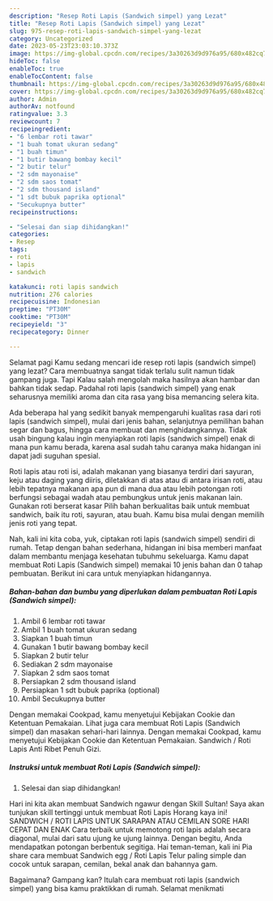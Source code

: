 ```yaml
---
description: "Resep Roti Lapis (Sandwich simpel) yang Lezat"
title: "Resep Roti Lapis (Sandwich simpel) yang Lezat"
slug: 975-resep-roti-lapis-sandwich-simpel-yang-lezat
category: Uncategorized
date: 2023-05-23T23:03:10.373Z
image: https://img-global.cpcdn.com/recipes/3a30263d9d976a95/680x482cq70/roti-lapis-sandwich-simpel-foto-resep-utama.jpg
hideToc: false
enableToc: true
enableTocContent: false
thumbnail: https://img-global.cpcdn.com/recipes/3a30263d9d976a95/680x482cq70/roti-lapis-sandwich-simpel-foto-resep-utama.jpg
cover: https://img-global.cpcdn.com/recipes/3a30263d9d976a95/680x482cq70/roti-lapis-sandwich-simpel-foto-resep-utama.jpg
author: Admin
authorAv: notfound
ratingvalue: 3.3
reviewcount: 7
recipeingredient:
- "6 lembar roti tawar"
- "1 buah tomat ukuran sedang"
- "1 buah timun"
- "1 butir bawang bombay kecil"
- "2 butir telur"
- "2 sdm mayonaise"
- "2 sdm saos tomat"
- "2 sdm thousand island"
- "1 sdt bubuk paprika optional"
- "Secukupnya butter"
recipeinstructions:

- "Selesai dan siap dihidangkan!"
categories:
- Resep
tags:
- roti
- lapis
- sandwich

katakunci: roti lapis sandwich 
nutrition: 276 calories
recipecuisine: Indonesian
preptime: "PT30M"
cooktime: "PT30M"
recipeyield: "3"
recipecategory: Dinner

---
```



Selamat pagi Kamu sedang mencari ide resep roti lapis (sandwich simpel) yang lezat? Cara membuatnya sangat tidak terlalu sulit namun tidak gampang juga. Tapi Kalau salah mengolah maka hasilnya akan hambar dan bahkan tidak sedap. Padahal roti lapis (sandwich simpel) yang enak seharusnya memiliki aroma dan cita rasa yang bisa memancing selera kita.


Ada beberapa hal yang sedikit banyak mempengaruhi kualitas rasa dari roti lapis (sandwich simpel), mulai dari jenis bahan, selanjutnya pemilihan bahan segar dan bagus, hingga cara membuat dan menghidangkannya. Tidak usah bingung kalau ingin menyiapkan roti lapis (sandwich simpel) enak di mana pun kamu berada, karena asal sudah tahu caranya maka hidangan ini dapat jadi suguhan spesial.

Roti lapis atau roti isi, adalah makanan yang biasanya terdiri dari sayuran, keju atau daging yang diiris, diletakkan di atas atau di antara irisan roti, atau lebih tepatnya makanan apa pun di mana dua atau lebih potongan roti berfungsi sebagai wadah atau pembungkus untuk jenis makanan lain. Gunakan roti berserat kasar Pilih bahan berkualitas baik untuk membuat sandwich, baik itu roti, sayuran, atau buah. Kamu bisa mulai dengan memilih jenis roti yang tepat.


Nah, kali ini kita coba, yuk, ciptakan roti lapis (sandwich simpel) sendiri di rumah. Tetap dengan bahan sederhana, hidangan ini bisa memberi manfaat dalam membantu menjaga kesehatan tubuhmu sekeluarga. Kamu dapat membuat Roti Lapis (Sandwich simpel) memakai 10 jenis bahan dan 0 tahap pembuatan. Berikut ini cara untuk menyiapkan hidangannya.

<!--inarticleads1-->

##### Bahan-bahan dan bumbu yang diperlukan dalam pembuatan Roti Lapis (Sandwich simpel):

1. Ambil 6 lembar roti tawar
1. Ambil 1 buah tomat ukuran sedang
1. Siapkan 1 buah timun
1. Gunakan 1 butir bawang bombay kecil
1. Siapkan 2 butir telur
1. Sediakan 2 sdm mayonaise
1. Siapkan 2 sdm saos tomat
1. Persiapkan 2 sdm thousand island
1. Persiapkan 1 sdt bubuk paprika (optional)
1. Ambil Secukupnya butter


Dengan memakai Cookpad, kamu menyetujui Kebijakan Cookie dan Ketentuan Pemakaian. Lihat juga cara membuat Roti Lapis (Sandwich simpel) dan masakan sehari-hari lainnya. Dengan memakai Cookpad, kamu menyetujui Kebijakan Cookie dan Ketentuan Pemakaian. Sandwich / Roti Lapis Anti Ribet Penuh Gizi. 

<!--inarticleads2-->

##### Instruksi untuk membuat Roti Lapis (Sandwich simpel):


1. Selesai dan siap dihidangkan!

Hari ini kita akan membuat Sandwich ngawur dengan Skill Sultan! Saya akan tunjukan skill tertinggi untuk membuat Roti Lapis Horang kaya ini! SANDWICH / ROTI LAPIS UNTUK SARAPAN ATAU CEMILAN SORE HARI CEPAT DAN ENAK Cara terbaik untuk memotong roti lapis adalah secara diagonal, mulai dari satu ujung ke ujung lainnya. Dengan begitu, Anda mendapatkan potongan berbentuk segitiga. Hai teman-teman, kali ini Pia share cara membuat Sandwich egg / Roti Lapis Telur paling simple dan cocok untuk sarapan, cemilan, bekal anak dan bahannya gam. 

Bagaimana? Gampang kan? Itulah cara membuat roti lapis (sandwich simpel) yang bisa kamu praktikkan di rumah. Selamat menikmati

